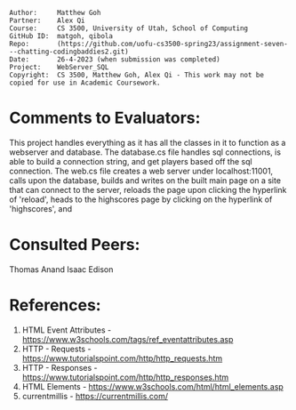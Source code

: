 ```
Author:     Matthew Goh
Partner:    Alex Qi
Course:     CS 3500, University of Utah, School of Computing
GitHub ID:  matgoh, qibola
Repo:       (https://github.com/uofu-cs3500-spring23/assignment-seven---chatting-codingbaddies2.git) 
Date:       26-4-2023 (when submission was completed) 
Project:    WebServer_SQL
Copyright:  CS 3500, Matthew Goh, Alex Qi - This work may not be copied for use in Academic Coursework.
```

# Comments to Evaluators:

This project handles everything as it has all the classes in it to function as a webserver and database. 
The database.cs file handles sql connections, is able to build a connection string, and get players based off the sql connection.
The web.cs file creates a web server under localhost:11001, calls upon the database, builds and writes on the built main page on a site that can connect to the server, reloads the page upon clicking the hyperlink of 'reload', heads to the highscores page by clicking on the hyperlink of 'highscores', and  

# Consulted Peers:

Thomas
Anand
Isaac
Edison

# References:

1. HTML Event Attributes - https://www.w3schools.com/tags/ref_eventattributes.asp
2. HTTP - Requests - https://www.tutorialspoint.com/http/http_requests.htm
3. HTTP - Responses - https://www.tutorialspoint.com/http/http_responses.htm
4. HTML Elements - https://www.w3schools.com/html/html_elements.asp
5. currentmillis - https://currentmillis.com/



    

